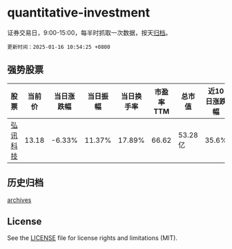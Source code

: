# quantitative-investment

证券交易日，9:00-15:00，每半时抓取一次数据，按天[归档](archives)。

`更新时间：2025-01-16 10:54:25 +0800`

## 强势股票

|股票|当前价|当日涨跌幅|当日振幅|当日换手率|市盈率TTM|总市值|近10日涨跌幅|
|----|----|----|----|----|----|----|----|
|[弘讯科技](https://xueqiu.com/S/SH603015)|13.18|-6.33%|11.37%|17.89%|66.62|53.28亿|35.6%|

## 历史归档

[archives](archives)

## License

See the [LICENSE](LICENSE) file for license rights and limitations (MIT).